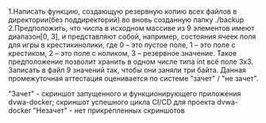 
1.Написать функцию, создающую резервную копию всех файлов в директории(без поддиректорий) во вновь созданную папку ./backup
2.Предположить, что числа в исходном массиве из 9 элементов имеют диапазон[0, 3], и представляют собой, например, 
состояния ячеек поля для игры в крестикинолики, где 0 – это пустое поле, 1 – это поле с крестиком, 2 – это поле с ноликом, 3 – резервное значение. 
Такое предположение позволит хранить в одном числе типа int всё поле 3х3. Записать в файл 9 значений так, чтобы они заняли три байта. Данная промежуточная аттестация оценивается по системе "зачет" / "не зачет".



"Зачет" - скриншот запущенного и функционирующего приложения dvwa-docker; скриншот успешного цикла CI/CD для проекта dvwa-docker
"Незачет" - нет прикрепленных скриншотов
